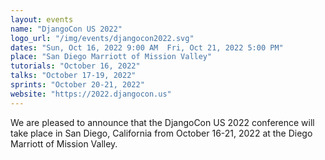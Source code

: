```yaml
---
layout: events
name: "DjangoCon US 2022"
logo_url: "/img/events/djangocon2022.svg"
dates: "Sun, Oct 16, 2022 9:00 AM  Fri, Oct 21, 2022 5:00 PM"
place: "San Diego Marriott of Mission Valley"
tutorials: "October 16, 2022"
talks: "October 17-19, 2022"
sprints: "October 20-21, 2022"
website: "https://2022.djangocon.us"
---
```


We are pleased to announce that the DjangoCon US 2022 conference will take place in San Diego, California from October 16-21, 2022 at the Diego Marriott of Mission Valley.
